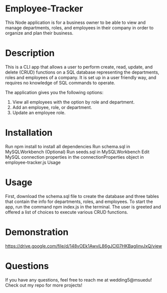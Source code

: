 # Employee-Tracker

This Node application is for a business owner to be able to view and manage departments, roles, and employees in their company in order to organize and plan their business.

# Description
This is a CLI app that allows a user to perform create, read, update, and delete (CRUD) functions on a SQL database representing the departments, roles and employees of a company. It is set up in a user friendly way, and requires no knowledge of SQL commands to operate.

The application gives you the following options:

1. View all employees with the option by role and department.
2. Add an employee, role, or department.
3. Update an employee role.


# Installation

Run npm install to install all dependencies
Run schema.sql in MySQLWorkbench
(Optional) Run seeds.sql in MySQLWorkbench
Edit MySQL connection properties in the connectionProperties object in employee-tracker.js
Usage

# Usage 
First, download the schema.sql file to create the database and three tables that contain the info for departments, roles, and employees. To start the app, run the command npm index.js in the terminal. The user is greeted and offered a list of choices to execute various CRUD functions.

# Demonstration
https://drive.google.com/file/d/148vOEk1AwviL86gJCl07HKBagIinvJxQ/view

# Questions
If you have any questions, feel free to reach me at wedding5@msuedu! Check out my repo for more projects!

